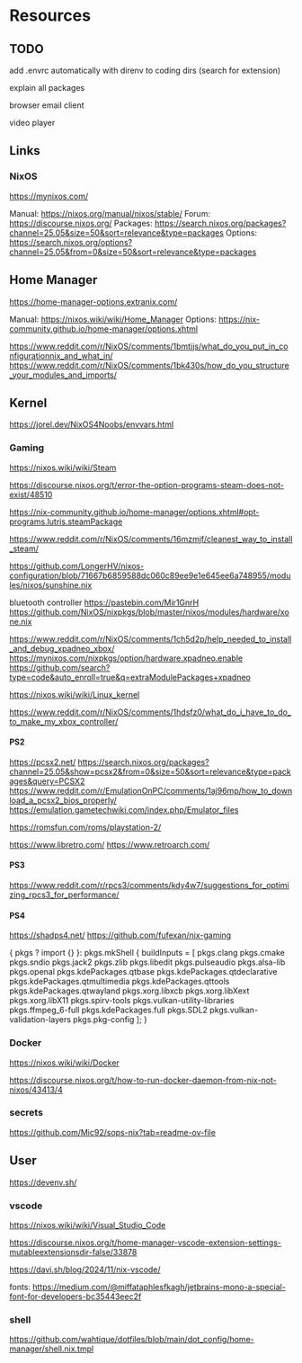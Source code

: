 # Resources

## TODO

add .envrc automatically with direnv to coding dirs (search for extension)

explain all packages

browser
email client

video player

## Links

### NixOS

<https://mynixos.com/>

Manual: <https://nixos.org/manual/nixos/stable/>
Forum: <https://discourse.nixos.org/>
Packages: <https://search.nixos.org/packages?channel=25.05&size=50&sort=relevance&type=packages>
Options: <https://search.nixos.org/options?channel=25.05&from=0&size=50&sort=relevance&type=packages>

## Home Manager

<https://home-manager-options.extranix.com/>

Manual: <https://nixos.wiki/wiki/Home_Manager>
Options: <https://nix-community.github.io/home-manager/options.xhtml>

<https://www.reddit.com/r/NixOS/comments/1bmtjjs/what_do_you_put_in_configurationnix_and_what_in/>
<https://www.reddit.com/r/NixOS/comments/1bk430s/how_do_you_structure_your_modules_and_imports/>

## Kernel

<https://jorel.dev/NixOS4Noobs/envvars.html>

### Gaming

<https://nixos.wiki/wiki/Steam>

<https://discourse.nixos.org/t/error-the-option-programs-steam-does-not-exist/48510>

<https://nix-community.github.io/home-manager/options.xhtml#opt-programs.lutris.steamPackage>

<https://www.reddit.com/r/NixOS/comments/16mzmjf/cleanest_way_to_install_steam/>

<https://github.com/LongerHV/nixos-configuration/blob/71667b6859588dc060c89ee9e1e645ee6a748955/modules/nixos/sunshine.nix>

bluetooth controller
<https://pastebin.com/Mir1GnrH>
<https://github.com/NixOS/nixpkgs/blob/master/nixos/modules/hardware/xone.nix>

<https://www.reddit.com/r/NixOS/comments/1ch5d2p/help_needed_to_install_and_debug_xpadneo_xbox/>
<https://mynixos.com/nixpkgs/option/hardware.xpadneo.enable>
<https://github.com/search?type=code&auto_enroll=true&q=extraModulePackages+xpadneo>

<https://nixos.wiki/wiki/Linux_kernel>

<https://www.reddit.com/r/NixOS/comments/1hdsfz0/what_do_i_have_to_do_to_make_my_xbox_controller/>

#### PS2

<https://pcsx2.net/>
<https://search.nixos.org/packages?channel=25.05&show=pcsx2&from=0&size=50&sort=relevance&type=packages&query=PCSX2>
<https://www.reddit.com/r/EmulationOnPC/comments/1aj96mp/how_to_download_a_pcsx2_bios_properly/>
<https://emulation.gametechwiki.com/index.php/Emulator_files>

<https://romsfun.com/roms/playstation-2/>

<https://www.libretro.com/>
<https://www.retroarch.com/>

#### PS3

<https://www.reddit.com/r/rpcs3/comments/kdy4w7/suggestions_for_optimizing_rpcs3_for_performance/>

#### PS4

<https://shadps4.net/>
<https://github.com/fufexan/nix-gaming>

{ pkgs ? import <nixpkgs> {} }:
    pkgs.mkShell {
    buildInputs = [
    pkgs.clang
    pkgs.cmake
    pkgs.sndio
    pkgs.jack2
    pkgs.zlib
    pkgs.libedit
    pkgs.pulseaudio
    pkgs.alsa-lib
    pkgs.openal
    pkgs.kdePackages.qtbase
    pkgs.kdePackages.qtdeclarative
    pkgs.kdePackages.qtmultimedia
    pkgs.kdePackages.qttools
    pkgs.kdePackages.qtwayland
    pkgs.xorg.libxcb
    pkgs.xorg.libXext
    pkgs.xorg.libX11
    pkgs.spirv-tools
    pkgs.vulkan-utility-libraries
    pkgs.ffmpeg_6-full
    pkgs.kdePackages.full
    pkgs.SDL2
    pkgs.vulkan-validation-layers
    pkgs.pkg-config
    ];
    }

### Docker

<https://nixos.wiki/wiki/Docker>

<https://discourse.nixos.org/t/how-to-run-docker-daemon-from-nix-not-nixos/43413/4>

### secrets

<https://github.com/Mic92/sops-nix?tab=readme-ov-file>

## User

<https://devenv.sh/>

### vscode

<https://nixos.wiki/wiki/Visual_Studio_Code>

<https://discourse.nixos.org/t/home-manager-vscode-extension-settings-mutableextensionsdir-false/33878>

<https://davi.sh/blog/2024/11/nix-vscode/>

fonts: <https://medium.com/@miffataphlesfkagh/jetbrains-mono-a-special-font-for-developers-bc35443eec2f>

### shell

<https://github.com/wahtique/dotfiles/blob/main/dot_config/home-manager/shell.nix.tmpl>
